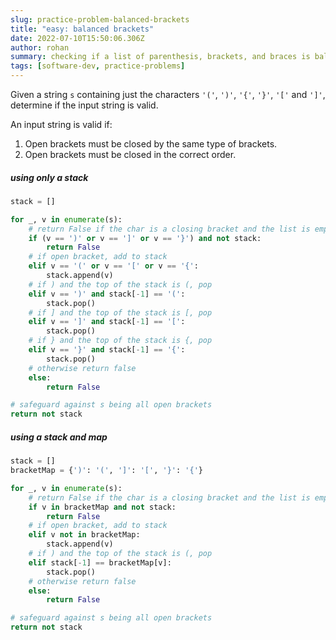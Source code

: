 ```yaml
---
slug: practice-problem-balanced-brackets
title: "easy: balanced brackets"
date: 2022-07-10T15:50:06.306Z
author: rohan
summary: checking if a list of parenthesis, brackets, and braces is balanced
tags: [software-dev, practice-problems]
---
```

Given a string `s` containing just the characters `'('`, `')'`, `'{'`, `'}'`, `'['` and `']'`, determine if the input string is valid.

An input string is valid if:

1. Open brackets must be closed by the same type of brackets.
2. Open brackets must be closed in the correct order.

##### using only a stack

```python
stack = []

for _, v in enumerate(s):
    # return False if the char is a closing bracket and the list is empty
    if (v == ')' or v == ']' or v == '}') and not stack:
        return False
    # if open bracket, add to stack
    elif v == '(' or v == '[' or v == '{':
        stack.append(v)
    # if ) and the top of the stack is (, pop
    elif v == ')' and stack[-1] == '(':
        stack.pop()
    # if ] and the top of the stack is [, pop
    elif v == ']' and stack[-1] == '[':
        stack.pop()
    # if } and the top of the stack is {, pop
    elif v == '}' and stack[-1] == '{':
        stack.pop()
    # otherwise return false
    else:
        return False

# safeguard against s being all open brackets
return not stack
```

##### using a stack and map

```python
stack = []
bracketMap = {')': '(', ']': '[', '}': '{'}

for _, v in enumerate(s):
    # return False if the char is a closing bracket and the list is empty
    if v in bracketMap and not stack:
        return False
    # if open bracket, add to stack
    elif v not in bracketMap:
        stack.append(v)
    # if ) and the top of the stack is (, pop
    elif stack[-1] == bracketMap[v]:
        stack.pop()
    # otherwise return false
    else:
        return False

# safeguard against s being all open brackets
return not stack
```
